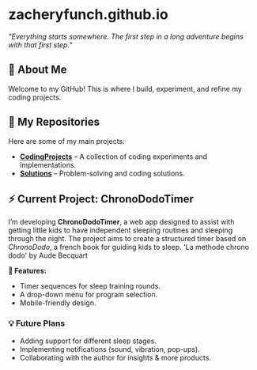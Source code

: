 # zacheryfunch.github.io
_"Everything starts somewhere. The first step in a long adventure begins with that first step."_

## 🚀 About Me
Welcome to my GitHub! This is where I build, experiment, and refine my coding projects.

## 📂 My Repositories
Here are some of my main projects:
- **[CodingProjects](https://github.com/zacheryfunch/CodingProjects)** – A collection of coding experiments and implementations.
- **[Solutions](https://github.com/zacheryfunch/Solutions)** – Problem-solving and coding solutions.

## ⚡ Current Project: ChronoDodoTimer
I’m developing **ChronoDodoTimer**, a web app designed to assist with getting little kids to have independent sleeping routines and sleeping through the night. The project aims to create a structured timer based on *ChronoDodo*, a french book for guiding kids to sleep.  'La methode chrono dodo' by Aude Becquart

   **🌟 Features:**
- Timer sequences for sleep training rounds.
- A drop-down menu for program selection.
- Mobile-friendly design.


### 💡 Future Plans
- Adding support for different sleep stages.
- Implementing notifications (sound, vibration, pop-ups).
- Collaborating with the author for insights & more products.


